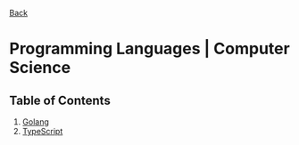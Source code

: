 [Back](../index.md)

# Programming Languages | Computer Science

## Table of Contents
1. [Golang](./golang/index.md)
2. [TypeScript](./typescript/index.md)
